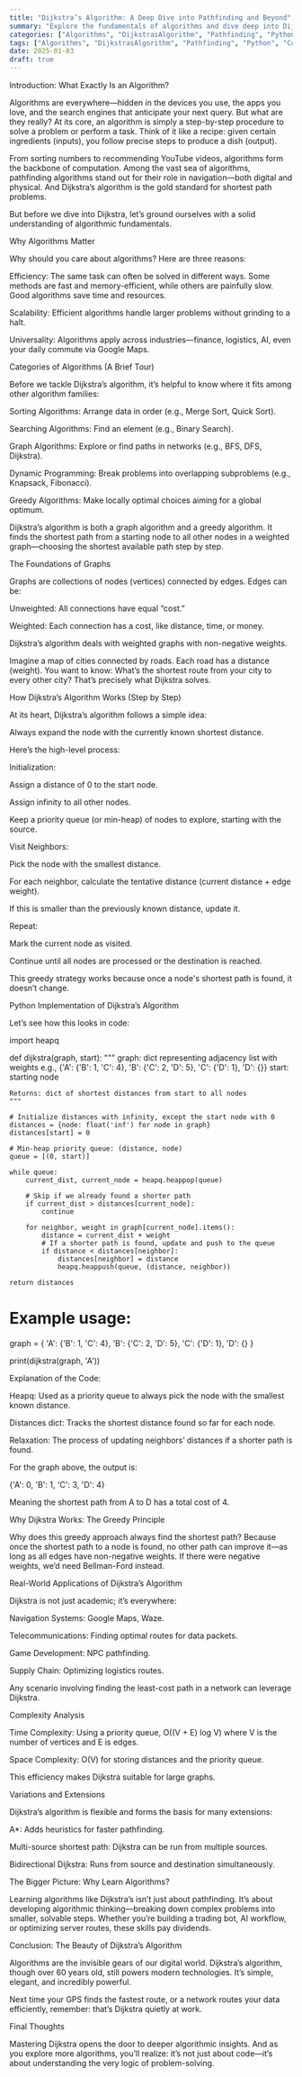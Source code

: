 ```yaml
---
title: "Dijkstra’s Algorithm: A Deep Dive into Pathfinding and Beyond"
summary: "Explore the fundamentals of algorithms and dive deep into Dijkstra’s algorithm, its inner workings, and real-world applications."
categories: ["Algorithms", "DijkstrasAlgorithm", "Pathfinding", "Python", "ComputerScience"]
tags: ["Algorithms", "DijkstrasAlgorithm", "Pathfinding", "Python", "ComputerScience"]
date: 2025-01-03
draft: true
---
```

Introduction: What Exactly Is an Algorithm?

Algorithms are everywhere—hidden in the devices you use, the apps you love, and the search engines that anticipate your next query. But what are they really? At its core, an algorithm is simply a step-by-step procedure to solve a problem or perform a task. Think of it like a recipe: given certain ingredients (inputs), you follow precise steps to produce a dish (output).

From sorting numbers to recommending YouTube videos, algorithms form the backbone of computation. Among the vast sea of algorithms, pathfinding algorithms stand out for their role in navigation—both digital and physical. And Dijkstra’s algorithm is the gold standard for shortest path problems.

But before we dive into Dijkstra, let’s ground ourselves with a solid understanding of algorithmic fundamentals.

Why Algorithms Matter

Why should you care about algorithms? Here are three reasons:

Efficiency: The same task can often be solved in different ways. Some methods are fast and memory-efficient, while others are painfully slow. Good algorithms save time and resources.

Scalability: Efficient algorithms handle larger problems without grinding to a halt.

Universality: Algorithms apply across industries—finance, logistics, AI, even your daily commute via Google Maps.

Categories of Algorithms (A Brief Tour)

Before we tackle Dijkstra’s algorithm, it’s helpful to know where it fits among other algorithm families:

Sorting Algorithms: Arrange data in order (e.g., Merge Sort, Quick Sort).

Searching Algorithms: Find an element (e.g., Binary Search).

Graph Algorithms: Explore or find paths in networks (e.g., BFS, DFS, Dijkstra).

Dynamic Programming: Break problems into overlapping subproblems (e.g., Knapsack, Fibonacci).

Greedy Algorithms: Make locally optimal choices aiming for a global optimum.

Dijkstra’s algorithm is both a graph algorithm and a greedy algorithm. It finds the shortest path from a starting node to all other nodes in a weighted graph—choosing the shortest available path step by step.

The Foundations of Graphs

Graphs are collections of nodes (vertices) connected by edges. Edges can be:

Unweighted: All connections have equal “cost.”

Weighted: Each connection has a cost, like distance, time, or money.

Dijkstra’s algorithm deals with weighted graphs with non-negative weights.

Imagine a map of cities connected by roads. Each road has a distance (weight). You want to know: What’s the shortest route from your city to every other city? That’s precisely what Dijkstra solves.

How Dijkstra’s Algorithm Works (Step by Step)

At its heart, Dijkstra’s algorithm follows a simple idea:

Always expand the node with the currently known shortest distance.

Here’s the high-level process:

Initialization:

Assign a distance of 0 to the start node.

Assign infinity to all other nodes.

Keep a priority queue (or min-heap) of nodes to explore, starting with the source.

Visit Neighbors:

Pick the node with the smallest distance.

For each neighbor, calculate the tentative distance (current distance + edge weight).

If this is smaller than the previously known distance, update it.

Repeat:

Mark the current node as visited.

Continue until all nodes are processed or the destination is reached.

This greedy strategy works because once a node's shortest path is found, it doesn’t change.

Python Implementation of Dijkstra’s Algorithm

Let’s see how this looks in code:

import heapq

def dijkstra(graph, start):
    """
    graph: dict representing adjacency list with weights
           e.g., {'A': {'B': 1, 'C': 4}, 'B': {'C': 2, 'D': 5}, 'C': {'D': 1}, 'D': {}}
    start: starting node

    Returns: dict of shortest distances from start to all nodes
    """

    # Initialize distances with infinity, except the start node with 0
    distances = {node: float('inf') for node in graph}
    distances[start] = 0

    # Min-heap priority queue: (distance, node)
    queue = [(0, start)]

    while queue:
        current_dist, current_node = heapq.heappop(queue)

        # Skip if we already found a shorter path
        if current_dist > distances[current_node]:
            continue

        for neighbor, weight in graph[current_node].items():
            distance = current_dist + weight
            # If a shorter path is found, update and push to the queue
            if distance < distances[neighbor]:
                distances[neighbor] = distance
                heapq.heappush(queue, (distance, neighbor))

    return distances

# Example usage:
graph = {
    'A': {'B': 1, 'C': 4},
    'B': {'C': 2, 'D': 5},
    'C': {'D': 1},
    'D': {}
}

print(dijkstra(graph, 'A'))

Explanation of the Code:

Heapq: Used as a priority queue to always pick the node with the smallest known distance.

Distances dict: Tracks the shortest distance found so far for each node.

Relaxation: The process of updating neighbors’ distances if a shorter path is found.

For the graph above, the output is:

{'A': 0, 'B': 1, 'C': 3, 'D': 4}


Meaning the shortest path from A to D has a total cost of 4.

Why Dijkstra Works: The Greedy Principle

Why does this greedy approach always find the shortest path?
Because once the shortest path to a node is found, no other path can improve it—as long as all edges have non-negative weights. If there were negative weights, we’d need Bellman-Ford instead.

Real-World Applications of Dijkstra’s Algorithm

Dijkstra is not just academic; it’s everywhere:

Navigation Systems: Google Maps, Waze.

Telecommunications: Finding optimal routes for data packets.

Game Development: NPC pathfinding.

Supply Chain: Optimizing logistics routes.

Any scenario involving finding the least-cost path in a network can leverage Dijkstra.

Complexity Analysis

Time Complexity:
Using a priority queue, O((V + E) log V) where V is the number of vertices and E is edges.

Space Complexity:
O(V) for storing distances and the priority queue.

This efficiency makes Dijkstra suitable for large graphs.

Variations and Extensions

Dijkstra’s algorithm is flexible and forms the basis for many extensions:

A*: Adds heuristics for faster pathfinding.

Multi-source shortest path: Dijkstra can be run from multiple sources.

Bidirectional Dijkstra: Runs from source and destination simultaneously.

The Bigger Picture: Why Learn Algorithms?

Learning algorithms like Dijkstra’s isn’t just about pathfinding. It’s about developing algorithmic thinking—breaking down complex problems into smaller, solvable steps. Whether you’re building a trading bot, AI workflow, or optimizing server routes, these skills pay dividends.

Conclusion: The Beauty of Dijkstra’s Algorithm

Algorithms are the invisible gears of our digital world. Dijkstra’s algorithm, though over 60 years old, still powers modern technologies. It’s simple, elegant, and incredibly powerful.

Next time your GPS finds the fastest route, or a network routes your data efficiently, remember: that’s Dijkstra quietly at work.

Final Thoughts

Mastering Dijkstra opens the door to deeper algorithmic insights. And as you explore more algorithms, you’ll realize: it’s not just about code—it’s about understanding the very logic of problem-solving.